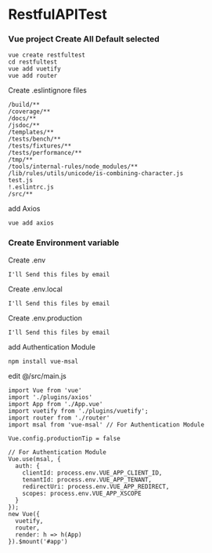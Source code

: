# RestfulAPITest

### Vue project Create All Default selected
```
vue create restfultest  
cd restfultest
vue add vuetify
vue add router
```
Create .eslintignore files
```
/build/**
/coverage/**
/docs/**
/jsdoc/**
/templates/**
/tests/bench/**
/tests/fixtures/**
/tests/performance/**
/tmp/**
/tools/internal-rules/node_modules/**
/lib/rules/utils/unicode/is-combining-character.js
test.js
!.eslintrc.js
/src/**
```
add Axios
```
vue add axios
```
### Create Environment variable
Create .env  
```
I'll Send this files by email 
```
Create .env.local  
```
I'll Send this files by email 
```
Create .env.production
```
I'll Send this files by email 
```
add Authentication Module
```
npm install vue-msal
```
edit @/src/main.js
```
import Vue from 'vue'
import './plugins/axios'
import App from './App.vue'
import vuetify from './plugins/vuetify';
import router from './router'
import msal from 'vue-msal' // For Authentication Module

Vue.config.productionTip = false 

// For Authentication Module
Vue.use(msal, {
  auth: {
    clientId: process.env.VUE_APP_CLIENT_ID,
    tenantId: process.env.VUE_APP_TENANT,
    redirectUri: process.env.VUE_APP_REDIRECT,
    scopes: process.env.VUE_APP_XSCOPE
  }
});
new Vue({
  vuetify,
  router,
  render: h => h(App)
}).$mount('#app')
```
